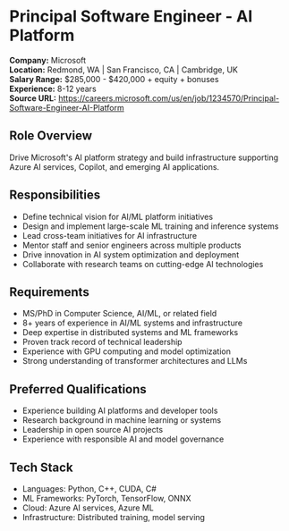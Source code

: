 # Principal Software Engineer - AI Platform

**Company:** Microsoft  
**Location:** Redmond, WA | San Francisco, CA | Cambridge, UK  
**Salary Range:** $285,000 - $420,000 + equity + bonuses  
**Experience:** 8-12 years  
**Source URL:** https://careers.microsoft.com/us/en/job/1234570/Principal-Software-Engineer-AI-Platform

## Role Overview
Drive Microsoft's AI platform strategy and build infrastructure supporting Azure AI services, Copilot, and emerging AI applications.

## Responsibilities
- Define technical vision for AI/ML platform initiatives
- Design and implement large-scale ML training and inference systems
- Lead cross-team initiatives for AI infrastructure
- Mentor staff and senior engineers across multiple products
- Drive innovation in AI system optimization and deployment
- Collaborate with research teams on cutting-edge AI technologies

## Requirements
- MS/PhD in Computer Science, AI/ML, or related field
- 8+ years of experience in AI/ML systems and infrastructure
- Deep expertise in distributed systems and ML frameworks
- Proven track record of technical leadership
- Experience with GPU computing and model optimization
- Strong understanding of transformer architectures and LLMs

## Preferred Qualifications
- Experience building AI platforms and developer tools
- Research background in machine learning or systems
- Leadership in open source AI projects
- Experience with responsible AI and model governance

## Tech Stack
- Languages: Python, C++, CUDA, C#
- ML Frameworks: PyTorch, TensorFlow, ONNX
- Cloud: Azure AI services, Azure ML
- Infrastructure: Distributed training, model serving